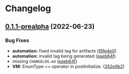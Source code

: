 # Changelog

## [0.1.1-prealpha](https://github.com/PoetaKodu/rigc-lang/compare/v0.1.0-prealpha...v0.1.1-prealpha) (2022-06-23)


### Bug Fixes

* **automation:** fixed invalid tag for artifacts ([f8fe4e0](https://github.com/PoetaKodu/rigc-lang/commit/f8fe4e055c85427e9bb9c67151b80d8c98658c11))
* **automation:** invalid tag being generated ([eaeb64f](https://github.com/PoetaKodu/rigc-lang/commit/eaeb64f795f6a467efa52ae7560e458fbcbc15cf))
* missing `CHANGELOG.md` ([eaeb64f](https://github.com/PoetaKodu/rigc-lang/commit/eaeb64f795f6a467efa52ae7560e458fbcbc15cf))
* **VM:** EnumType == operator in postInitialize. ([352e9b2](https://github.com/PoetaKodu/rigc-lang/commit/352e9b2122b10dcec8154f388a50362707b23202))
